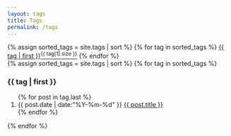 ```yaml
---
layout: tags
title: Tags
permalink: /tags
---
```


<section class="container">
  <div class="list-tag">
    <div>
      {% assign sorted_tags = site.tags | sort %}
      {% for tag in sorted_tags %}
        <a href="#{{ tag[0] }}">{{ tag | first }}<sup>{{ tag[1].size }}</sup></a>
      {% endfor %}
    </div>
  </div>
</section>

<section class="container">
  {% assign sorted_tags = site.tags | sort %}
  {% for tag in sorted_tags %}
  <h3>{{ tag | first }}</h3>
  <ol class="tags-list" id="{{ tag[0] }}">
    {% for post in tag.last %}
    <li class="tags-list-item">
      <span class="tags-list-meta">{{ post.date | date:"%Y-%m-%d" }}</span>
      <a class="tags-list-name" href="{{ site.url }}{{ post.url }}">{{ post.title }}</a>
    </li>
    {% endfor %}
  </ol>
  {% endfor %}
</section>
